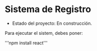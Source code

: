 <h1> Sistema de Registro </h1>

- Estado del proyecto: En construcción.

Para ejecutar el sistem, debes poner:

'''npm install react'''
